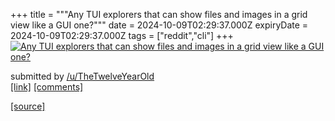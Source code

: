 +++
title = """Any TUI explorers that can show files and images in a grid view like a GUI one?"""
date = 2024-10-09T02:29:37.000Z
expiryDate = 2024-10-09T02:29:37.000Z
tags = ["reddit","cli"]
+++
[![Any TUI explorers that can show files and images in a grid view like a GUI one?](https://preview.redd.it/wvov3q5f6ntd1.png?width=640&crop=smart&auto=webp&s=337b59a21edba77b79630797c6c4707ec0374c0a "Any TUI explorers that can show files and images in a grid view like a GUI one?")](https://www.reddit.com/r/commandline/comments/1fzhb20/any_tui_explorers_that_can_show_files_and_images/)

submitted by [/u/TheTwelveYearOld](https://www.reddit.com/user/TheTwelveYearOld)  
[\[link\]](https://i.redd.it/wvov3q5f6ntd1.png) [\[comments\]](https://www.reddit.com/r/commandline/comments/1fzhb20/any_tui_explorers_that_can_show_files_and_images/)

[[source]](https://www.reddit.com/r/commandline/comments/1fzhb20/any_tui_explorers_that_can_show_files_and_images/)
